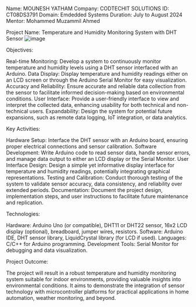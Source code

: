 
Name: MOUNESH YATHAM 
Company: CODTECHIT SOLUTIONS 
ID: CT08DS3791
Domain: Emdedded Systems
Duration: July to August 2024
Mentor: Mohammed Muzammil Ahmed

Project Name: Temperature and Humidity Monitoring System with DHT Sensor
![image](https://github.com/MOUNESH4H0/CODTECH-Task2/assets/153296055/525aef80-f66f-42b6-b424-2deb8ccc1e0a)




Objectives:

Real-time Monitoring: Develop a system to continuously monitor temperature and humidity levels using a DHT sensor interfaced with an Arduino.
Data Display: Display temperature and humidity readings either on an LCD screen or through the Arduino Serial Monitor for easy visualization.
Accuracy and Reliability: Ensure accurate and reliable data collection from the sensor to facilitate informed decision-making based on environmental conditions.
User Interface: Provide a user-friendly interface to view and interpret the collected data, enhancing usability for both technical and non-technical users.
Expandability: Design the system for potential future expansions, such as remote data logging, IoT integration, or data analytics.

Key Activities:

Hardware Setup: Interface the DHT sensor with an Arduino board, ensuring proper electrical connections and sensor calibration.
Software Development: Write Arduino code to read sensor data, handle sensor errors, and manage data output to either an LCD display or the Serial Monitor.
User Interface Design: Design a simple yet informative display interface for temperature and humidity readings, potentially integrating graphical representations.
Testing and Calibration: Conduct thorough testing of the system to validate sensor accuracy, data consistency, and reliability over extended periods.
Documentation: Document the project design, implementation steps, and user instructions to facilitate future maintenance and replication.

Technologies:

Hardware: Arduino Uno (or compatible), DHT11 or DHT22 sensor, 16x2 LCD display (optional), breadboard, jumper wires, resistors.
Software: Arduino IDE, DHT sensor library, LiquidCrystal library (for LCD if used).
Languages: C/C++ for Arduino programming.
Development Tools: Serial Monitor for debugging and data visualization.

Project Outcome:

The project will result in a robust temperature and humidity monitoring system suitable for indoor environments, providing valuable insights into environmental conditions. It aims to demonstrate the integration of sensor technology with microcontroller platforms for practical applications in home automation, weather monitoring, and beyond.
